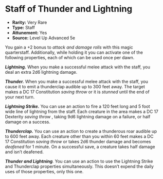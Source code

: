 # Staff of Thunder and Lightning

- **Rarity:** Very Rare
- **Type:** Staff
- **Attunement:** Yes
- **Source:** Level Up Advanced 5e

You gain a +2 bonus to _attack and damage rolls_  with this magic quarterstaff. Additionally, while holding it you can activate one of the following properties, each of which can be used once per dawn.

**_Lightning._** When you make a successful melee attack with the staff, you deal an extra 2d6 lightning damage.

_**Thunder.**_ When you make a successful melee attack with the staff, you cause it to emit a thunderclap audible up to 300 feet away. The target makes a DC 17 Constitution _saving throw_  or it is _stunned_  until the end of your next turn.

_**Lightning Strike.**_ You can use an action to fire a 120 feet long and 5 foot wide line of lightning from the staff. Each creature in the area makes a DC 17 Dexterity _saving throw_ , taking 9d6 lightning damage on a failure, or half damage on a success.

_**Thunderclap.**_ You can use an action to create a thunderous roar audible up to 600 feet away. Each creature other than you within 60 feet makes a DC 17 Constitution _saving throw_  or takes 2d6 thunder damage and becomes _deafened_  for 1 minute. On a successful save, a creature takes half damage and isn’t deafened.

_**Thunder and Lightning**._ You can use an action to use the Lightning Strike and Thunderclap properties simultaneously. This doesn’t expend the daily uses of those properties, only this one.
